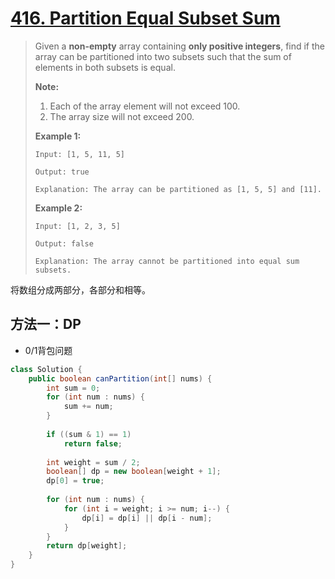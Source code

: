 # [416. Partition Equal Subset Sum][1]

> Given a **non-empty** array containing **only positive integers**, find if the array can be partitioned into two subsets such that the sum of elements in both subsets is equal.
>
> **Note:**
>
> 1. Each of the array element will not exceed 100.
> 2. The array size will not exceed 200.
>
>  
>
> **Example 1:**
>
> ```
> Input: [1, 5, 11, 5]
> 
> Output: true
> 
> Explanation: The array can be partitioned as [1, 5, 5] and [11].
> ```
>
>  
>
> **Example 2:**
>
> ```
> Input: [1, 2, 3, 5]
> 
> Output: false
> 
> Explanation: The array cannot be partitioned into equal sum subsets.
> ```



将数组分成两部分，各部分和相等。



## 方法一：DP

* 0/1背包问题

```java
class Solution {
    public boolean canPartition(int[] nums) {
        int sum = 0;
        for (int num : nums) {
            sum += num;
        }
        
        if ((sum & 1) == 1)
            return false;
        
        int weight = sum / 2;
        boolean[] dp = new boolean[weight + 1];
        dp[0] = true;
        
        for (int num : nums) {
            for (int i = weight; i >= num; i--) {
                dp[i] = dp[i] || dp[i - num];
            }
        }
        return dp[weight];
    }
}
```













[1]:https://leetcode.com/problems/partition-equal-subset-sum/